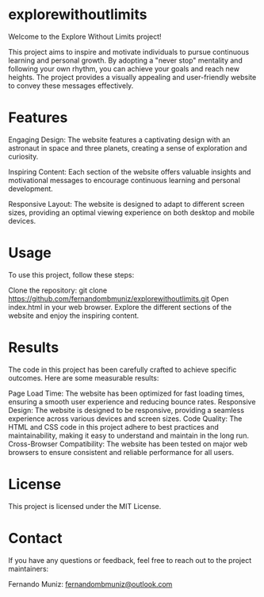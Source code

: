# explorewithoutlimits

Welcome to the Explore Without Limits project!

This project aims to inspire and motivate individuals to pursue continuous learning and personal growth. By adopting a "never stop" mentality and following your own rhythm, you can achieve your goals and reach new heights. The project provides a visually appealing and user-friendly website to convey these messages effectively.

# Features
Engaging Design: The website features a captivating design with an astronaut in space and three planets, creating a sense of exploration and curiosity.

Inspiring Content: Each section of the website offers valuable insights and motivational messages to encourage continuous learning and personal development.

Responsive Layout: The website is designed to adapt to different screen sizes, providing an optimal viewing experience on both desktop and mobile devices.

# Usage
To use this project, follow these steps:

Clone the repository: git clone https://github.com/fernandombmuniz/explorewithoutlimits.git
Open index.html in your web browser.
Explore the different sections of the website and enjoy the inspiring content.

# Results
The code in this project has been carefully crafted to achieve specific outcomes. Here are some measurable results:

Page Load Time: The website has been optimized for fast loading times, ensuring a smooth user experience and reducing bounce rates.
Responsive Design: The website is designed to be responsive, providing a seamless experience across various devices and screen sizes.
Code Quality: The HTML and CSS code in this project adhere to best practices and maintainability, making it easy to understand and maintain in the long run.
Cross-Browser Compatibility: The website has been tested on major web browsers to ensure consistent and reliable performance for all users.

# License
This project is licensed under the MIT License.

# Contact
If you have any questions or feedback, feel free to reach out to the project maintainers:

Fernando Muniz: fernandombmuniz@outlook.com
